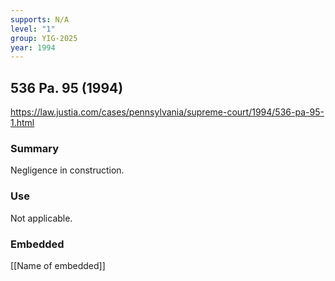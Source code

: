 ```yaml
---
supports: N/A
level: "1"
group: YIG-2025
year: 1994
---
```

## 536 Pa. 95 (1994)

https://law.justia.com/cases/pennsylvania/supreme-court/1994/536-pa-95-1.html

### Summary

Negligence in construction.

### Use

Not applicable.

### Embedded

[[Name of embedded]]